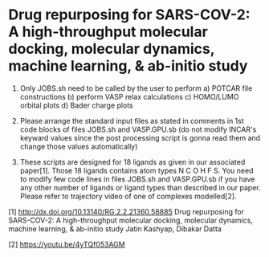 # Drug repurposing for SARS-COV-2: A high-throughput molecular docking, molecular dynamics, machine learning, & ab-initio study

1) Only JOBS.sh need to be called by the user to perform a) POTCAR file constructions b) perform VASP relax calculations c) HOMO/LUMO orbital plots d) Bader charge plots

2) Please arrange the standard input files as stated in comments in 1st code blocks of files JOBS.sh and VASP.GPU.sb (do not modify INCAR's keyward values since the post processing script is gonna read them and change those values automatically)

3) These scripts are designed for 18 ligands as given in our associated paper[1]. Those 18 ligands contains atom types N C O H F S. You need to modify few code lines in files JOBS.sh and VASP.GPU.sb if you have any other number of ligands or ligand types than described in our paper. Please refer to trajectory video of one of complexes modelled[2].



[1]
http://dx.doi.org/10.13140/RG.2.2.21360.58885
Drug repurposing for SARS-COV-2: A high-throughput molecular docking, molecular dynamics, machine learning, & ab-initio study 
Jatin Kashyap, Dibakar Datta

[2]
https://youtu.be/4yTQf053AGM

